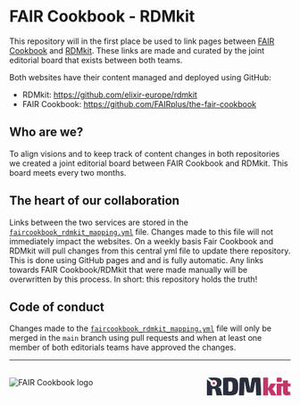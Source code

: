 # FAIR Cookbook - RDMkit

This repository will in the first place be used to link pages between [FAIR Cookbook](https://faircookbook.elixir-europe.org/) and [RDMkit](https://rdmkit.elixir-europe.org/). These links are made and curated by the joint editorial board that exists between both teams. 

Both websites have their content managed and deployed using GitHub:

- RDMkit: https://github.com/elixir-europe/rdmkit
- FAIR Cookbook: https://github.com/FAIRplus/the-fair-cookbook

## Who are we?

To align visions and to keep track of content changes in both repositories we created a joint editorial board between FAIR Cookbook and RDMkit. This board meets every two months.

## The heart of our collaboration

Links between the two services are stored in the [`faircookbook_rdmkit_mapping.yml`](https://github.com/elixir-europe/faircookbook-rdmkit/blob/main/faircookbook_rdmkit_mapping.yml) file. Changes made to this file will not immediately impact the websites. On a weekly basis Fair Cookbook and RDMkit will pull changes from this central yml file to update there repository. This is done using GitHub pages and and is fully automatic. Any links towards FAIR Cookbook/RDMkit that were made manually will be overwritten by this process. In short: this repository holds the truth!

## Code of conduct

Changes made to the [`faircookbook_rdmkit_mapping.yml`](https://github.com/elixir-europe/faircookbook-rdmkit/blob/main/faircookbook_rdmkit_mapping.yml) file will only be merged in the `main` branch using pull requests and when at least one member of both editorials teams have approved the changes.

---
<br>
<img src="https://faircookbook.elixir-europe.org/_static/cookbook-logo-small.png" alt="FAIR Cookbook logo" width="200"/> <img src="https://raw.githubusercontent.com/elixir-europe/rdmkit/master/assets/img/RDMkit_logo.svg" align="right" alt="RDMkit logo" width="150"/>

